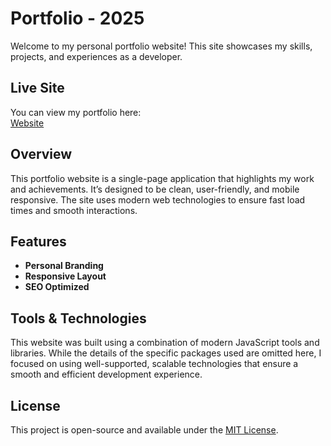 # Portfolio - 2025

Welcome to my personal portfolio website! This site showcases my skills, projects, and experiences as a developer.

## Live Site

You can view my portfolio here:  
[Website](portfolio-2025-sigma-one.vercel.app)

## Overview

This portfolio website is a single-page application that highlights my work and achievements. It’s designed to be clean, user-friendly, and mobile responsive. The site uses modern web technologies to ensure fast load times and smooth interactions.

## Features

- **Personal Branding**
- **Responsive Layout**
- **SEO Optimized**


## Tools & Technologies

This website was built using a combination of modern JavaScript tools and libraries. While the details of the specific packages used are omitted here, I focused on using well-supported, scalable technologies that ensure a smooth and efficient development experience. 


## License

This project is open-source and available under the [MIT License](/LICENSE).